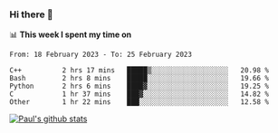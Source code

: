 ### Hi there 👋

📊 **This week I spent my time on**
<!--START_SECTION:waka-->

```text
From: 18 February 2023 - To: 25 February 2023

C++          2 hrs 17 mins   █████▒░░░░░░░░░░░░░░░░░░░   20.98 %
Bash         2 hrs 8 mins    █████░░░░░░░░░░░░░░░░░░░░   19.66 %
Python       2 hrs 6 mins    ████▓░░░░░░░░░░░░░░░░░░░░   19.25 %
C            1 hr 37 mins    ███▓░░░░░░░░░░░░░░░░░░░░░   14.82 %
Other        1 hr 22 mins    ███░░░░░░░░░░░░░░░░░░░░░░   12.58 %
```

<!--END_SECTION:waka-->


[![Paul's github stats](https://github-readme-stats.vercel.app/api?username=mickeyouyou&theme=dracula&show_icons=true)](https://github.com/anuraghazra/github-readme-stats)
